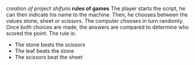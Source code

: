 *creation of project shifumi*
**rules of games**
The player starts the script, he can then indicate his name to the machine. Then, he chooses between the values ​​stone, sheet or scissors. The computer chooses in turn randomly. Once both choices are made, the answers are compared to determine who scored the point. The rule is:
- The stone beats the scissors
- The leaf beats the stone 
- The scissors beat the sheet

